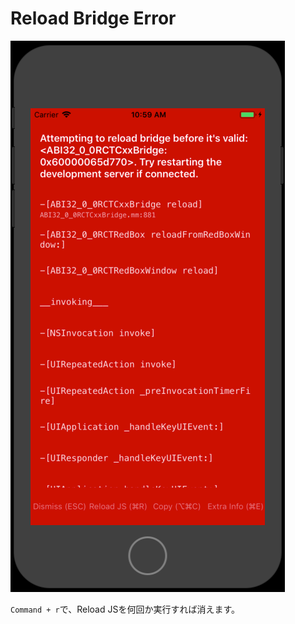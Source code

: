 # Reload Bridge Error

![](./images/reload_bridge_error.png)

`Command + r`で、Reload JSを何回か実行すれば消えます。
